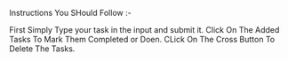 Instructions You SHould Follow :-

First Simply Type your task in the input and submit it.
Click On The Added Tasks To Mark Them Completed or Doen.
CLick On The Cross Button To Delete The Tasks.
